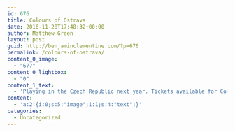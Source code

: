 ```yaml
---
id: 676
title: Colours of Ostrava
date: 2016-11-28T17:48:32+00:00
author: Matthew Green
layout: post
guid: http://benjaminclementine.com/?p=676
permalink: /colours-of-ostrava/
content_0_image:
  - "677"
content_0_lightbox:
  - "0"
content_1_text:
  - 'Playing in the Czech Republic next year. Tickets available for Colours Of Ostrava (19-22 July) <a href="https://www.colours.cz/practical/tickets/buy">HERE</a>.'
content:
  - 'a:2:{i:0;s:5:"image";i:1;s:4:"text";}'
categories:
  - Uncategorized
---
```

